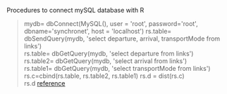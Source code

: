 Procedures to connect mySQL database with R  
>  mydb= dbConnect(MySQL(), user = 'root', password='root', dbname='synchronet', host = 'localhost')
> rs.table= dbSendQuery(mydb, 'select departure, arrival, transportMode from links')  
> rs.table= dbGetQuery(mydb, 'select departure from links')  
> rs.table2= dbGetQuery(mydb, 'select arrival from links')  
> rs.table1= dbGetQuery(mydb, 'select transportMode from links')  
> rs.c=cbind(rs.table, rs.table2, rs.table1)
> rs.d = dist(rs.c)  
> rs.d
[reference](http://mizunolab.sist.ac.jp/2016/03/)

